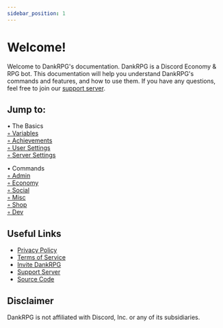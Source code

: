 ```yaml
---
sidebar_position: 1
---
```


# Welcome!
Welcome to DankRPG's documentation. DankRPG is a Discord Economy & RPG bot. This documentation will help you understand DankRPG's commands and features, and how to use them. If you have any questions, feel free to join our [support server](https://discord.com/invite/Cc3xBSpWeB).

## Jump to:

&bullet; The Basics <br />
    [&#x25E6; Variables](https://dankrpg.xyz/docs/The-Basics/variables) <br />
    [&#x25E6; Achievements](https://dankrpg.xyz/docs/The-Basics/achievements) <br />
    [&#x25E6; User Settings](https://dankrpg.xyz/docs/The-Basics/user-settings) <br />
    [&#x25E6; Server Settings](https://dankrpg.xyz/docs/The-Basics/server-settings) <br />

&bullet; Commands <br />
    [&#x25E6; Admin](https://dankrpg.xyz/docs/Commands/admin) <br />
    [&#x25E6; Economy](https://dankrpg.xyz/docs/Commands/economy) <br />
    [&#x25E6; Social](https://dankrpg.xyz/docs/Commands/social) <br />
    [&#x25E6; Misc](https://dankrpg.xyz/docs/Commands/misc) <br />
    [&#x25E6; Shop](https://dankrpg.xyz/docs/Commands/shop) <br />
    [&#x25E6; Dev](https://dankrpg.xyz/docs/Commands/dev) <br />

## Useful Links
- [Privacy Policy](https://dankrpg.xyz/privacy)
- [Terms of Service](https://dankrpg.xyz/tos)
- [Invite DankRPG](https://dankrpg.xyz/invite)
- [Support Server](https://discord.com/invite/Cc3xBSpWeB)
- [Source Code](https://github.com/Snoozeds/DankRPG)

## Disclaimer
DankRPG is not affiliated with Discord, Inc. or any of its subsidiaries.